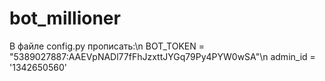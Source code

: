 # bot_millioner

В файле config.py прописать:\n
BOT_TOKEN = "5389027887:AAEVpNADl77fFhJzxttJYGq79Py4PYW0wSA"\n
admin_id = '1342650560'
